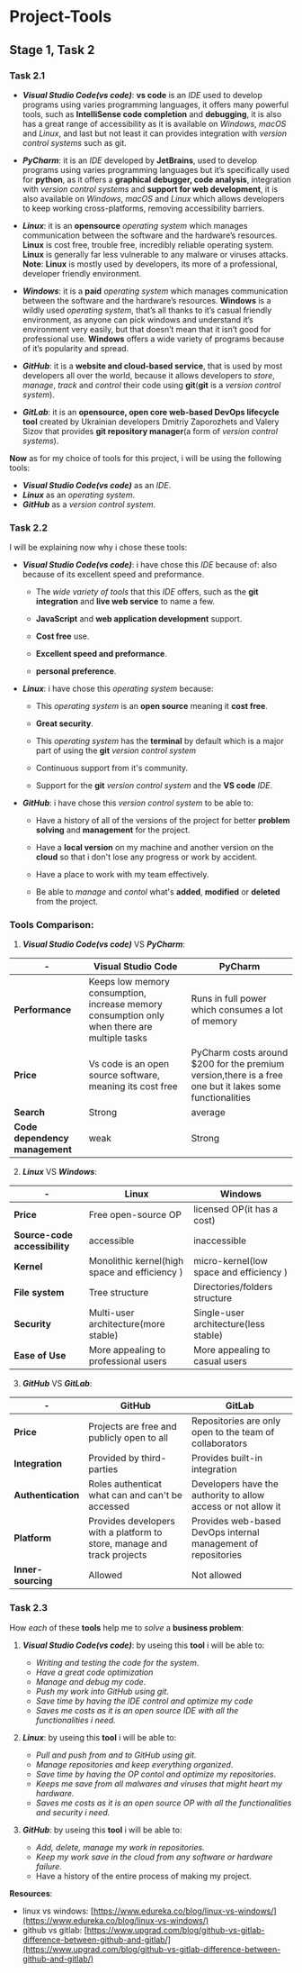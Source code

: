 # Project-Tools
## Stage 1, Task 2

### Task 2.1	
- ***Visual Studio Code(vs code)***: **vs code** is an *IDE* used to develop programs using varies programming languages, it offers many powerful tools, such as **IntelliSense code completion** and **debugging**, it is also has a great range of accessibility as it is available on *Windows*, *macOS* and *Linux*, and last but not least it can provides integration with *version control systems* such as git.

- ***PyCharm***: it is an *IDE* developed by **JetBrains**, used to develop programs using varies programming languages but it’s specifically used for **python**, as it offers a **graphical debugger, code analysis**, integration with *version control systems* and **support for web development**, it is also available on *Windows*, *macOS* and *Linux* which allows developers to keep working cross-platforms, removing accessibility barriers.

- ***Linux***: it is an **opensource** *operating system* which manages communication between the software and the hardware’s resources. **Linux** is cost free, trouble free, incredibly reliable operating system. **Linux** is generally far less vulnerable to any malware or viruses attacks.
**Note**: **Linux** is mostly used by developers, its more of a professional, developer friendly environment.

- ***Windows***: it is a **paid** *operating system* which manages communication between the software and the hardware’s resources. **Windows** is a wildly used *operating system*, that’s all thanks to it’s casual friendly environment, as anyone can pick windows and understand it’s environment very easily, but that doesn’t mean that it isn’t good for professional use. **Windows** offers a wide variety of programs because of it’s popularity and spread.

- ***GitHub***: it is a **website and cloud-based service**, that is used by most developers all over the world, because it allows developers to *store*, *manage*, *track* and *control* their code using **git**(**git** is a *version control system*).

- ***GitLab***: it is an **opensource, open core web-based DevOps lifecycle tool** created by Ukrainian developers Dmitriy Zaporozhets and Valery Sizov that provides **git repository manager**(a form of *version control systems*).

**Now** as for my choice of tools for this project, i will be using the following tools:
- ***Visual Studio Code(vs code)*** as an *IDE*.
- ***Linux*** as an *operating system*.
- ***GitHub*** as a *version control system*.


### Task 2.2
I will be explaining now why i chose these tools: 

- ***Visual Studio Code(vs code)***: i have chose this *IDE* because of: also because of its excellent speed and preformance.
    - The *wide variety of tools* that this *IDE* offers, such as the **git integration** and **live web service** to name a few.

    - **JavaScript** and **web application development** support.
    - **Cost free** use.
    - **Excellent speed and preformance**.
    - **personal preference**.

- ***Linux***: i have chose this *operating system* because:
    - This *operating system* is an **open source** meaning it **cost free**.

    - **Great security**.
    - This *operating system* has the **terminal** by default which is a major part of using the **git** *version control system*

    - Continuous  support from it's community.
    - Support for the **git** *version control system* and the **VS code** *IDE*.

- ***GitHub***: i have chose this *version control system* to be able to:
    - Have a history of all of the versions of the project for better **problem solving** and **management** for the project.

    - Have a **local version** on my machine and another version on the **cloud** so that i don't lose any progress or work by accident.

    - Have a place to work with my team effectively.
    - Be able to *manage* and *contol* what's **added**, **modified** or **deleted** from the project.

### Tools Comparison: 
1. ***Visual Studio Code(vs code)*** VS ***PyCharm***: 

|-|**Visual Studio Code**|**PyCharm**|
|-|------------------|-------|
|**Performance**|Keeps low memory consumption, increase memory consumption only when there are multiple tasks|Runs in full power which consumes a lot of memory|
|**Price**|Vs code is an open source software, meaning its cost free|PyCharm costs around $200 for the premium version,there is a free one but it lakes some functionalities|
|**Search**|Strong|average|
|**Code dependency management**|weak|Strong|

2. ***Linux*** VS ***Windows***:

|-|**Linux**|**Windows**|
|-|-----|-------|
|**Price**|Free open-source OP|licensed OP(it has a cost)|
|**Source-code accessibility**|accessible|inaccessible|
|**Kernel**|Monolithic kernel(high space and efficiency )|micro-kernel(low space and efficiency )|
|**File system**|Tree structure|Directories/folders structure|
|**Security**|Multi-user architecture(more stable)|Single-user architecture(less stable)|
|**Ease of Use**|More appealing to professional users|More appealing to casual users|

3. ***GitHub*** VS ***GitLab***:

|-|**GitHub**|**GitLab**|
|-|------|------|
|**Price**|Projects are free and publicly open to all|Repositories are only open to the team of collaborators|
|**Integration**|Provided by third-parties|Provides built-in integration|
|**Authentication**|Roles authenticat what can and can't be accessed|Developers have the authority to allow access or not allow it|
|**Platform**|Provides developers with a platform to store, manage and track projects|Provides web-based DevOps internal management of repositories|
|**Inner-sourcing**|Allowed|Not allowed|

### Task 2.3
How *each* of these **tools** help me to *solve* a **business problem**:

1. ***Visual Studio Code(vs code)***: by useing this **tool** i will be able to:
    - *Writing and testing the code for the system*.
    - *Have a great code optimization*
    - *Manage and debug my code*.
    - *Push my work into GitHub using git*.
    - *Save time by having the IDE control and optimize my code*
    - *Saves me costs as it is an open source IDE with all the functionalities i need.*

2. ***Linux***: by useing this **tool** i will be able to:
    - *Pull and push from and to GitHub using git*.
    - *Manage repositories and keep everything organized*.
    - *Save time by having the OP contol and optimize my repositories*.
    - *Keeps me save from all malwares and viruses that might heart my hardware.*
    - *Saves me costs as it is an open source OP with all the functionalities and security i need.*

3. ***GitHub***: by useing this **tool** i will be able to:
    - *Add, delete, manage my work in repositories.*
    - *Keep my work save in the cloud from any software or hardware failure.*
    - Have a history of the entire process of making my project.

**Resources**:
- linux vs windows: [https://www.edureka.co/blog/linux-vs-windows/](https://www.edureka.co/blog/linux-vs-windows/)
- github vs gitlab: [https://www.upgrad.com/blog/github-vs-gitlab-difference-between-github-and-gitlab/](https://www.upgrad.com/blog/github-vs-gitlab-difference-between-github-and-gitlab/)